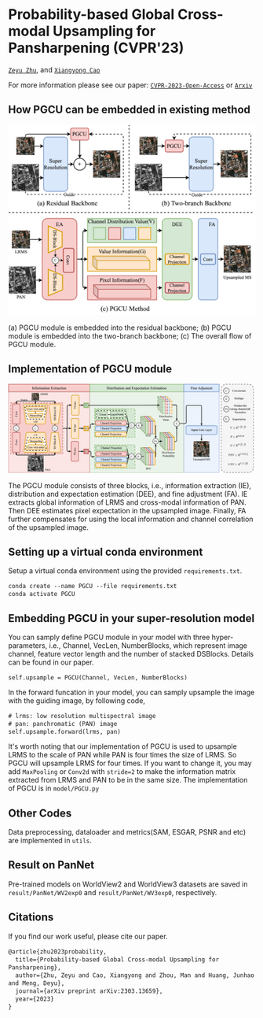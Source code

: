 # Probability-based Global Cross-modal Upsampling for Pansharpening (CVPR'23)
[`Zeyu Zhu`](https://scholar.google.com/citations?hl=zh-CN&view_op=list_works&gmla=ABEO0Ypgw7n86h8mMjkhHVfmhMuPPgnO7C4NT-RWQ_lB1xSqtIWcyPqrPOsxI7ffxZ-amtiKK7KVFRnx_ZOPxFYH2-iKKLY&user=X3CisOwAAAAJ), and [`Xiangyong Cao`](https://gr.xjtu.edu.cn/en/web/caoxiangyong/home)

For more information please see our paper: [`CVPR-2023-Open-Access`](https://openaccess.thecvf.com/content/CVPR2023/html/Zhu_Probability-Based_Global_Cross-Modal_Upsampling_for_Pansharpening_CVPR_2023_paper.html) or [`Arxiv`](http://arxiv.org/abs/2303.13659)


## How PGCU can be embedded in existing method
<p align="center">
  <img src="figure/embedding.png" />
</p>
(a) PGCU module is embedded into the residual backbone; (b) PGCU module is embedded into the two-branch backbone; (c) The overall flow of PGCU module.

## Implementation of PGCU module 
<p align="center">
  <img src="figure/main.png" />
</p>
The PGCU module consists of three blocks, i.e., information extraction (IE), distribution and expectation estimation (DEE), and fine adjustment (FA). IE extracts global information of LRMS and cross-modal information of PAN. Then DEE estimates pixel expectation in the upsampled image. Finally, FA further compensates for using the local information and channel correlation of the upsampled image.

## Setting up a virtual conda environment
Setup a virtual conda environment using the provided ``requirements.txt``.
```
conda create --name PGCU --file requirements.txt
conda activate PGCU
```

## Embedding PGCU in your super-resolution model
You can samply define PGCU module in your model with three hyper-parameters, i.e., Channel, VecLen, NumberBlocks, which represent image channel, feature vector length and the number of stacked DSBlocks. Details can be found in our paper.
```
self.upsample = PGCU(Channel, VecLen, NumberBlocks)
```
In the forward funcation in your model, you can samply upsample the image with the guiding image, by following code,
```
# lrms: low resolution multispectral image
# pan: panchromatic (PAN) image
self.upsample.forward(lrms, pan)
```
It's worth noting that our implementation of PGCU is used to upsample LRMS to the scale of PAN while  PAN is four times the size of LRMS. So PGCU will upsample LRMS for four times. If you want to change it, you may add `MaxPooling` or `Conv2d` with `stride=2` to make the information matrix extracted from LRMS and PAN to be in the same size. The implementation of PGCU is in `model/PGCU.py`

## Other Codes
Data preprocessing, dataloader and metrics(SAM, ESGAR, PSNR and etc) are implemented in `utils`.

## Result on PanNet
Pre-trained models on WorldView2 and WorldView3 datasets are saved in `result/PanNet/WV2exp0` and `result/PanNet/WV3exp0`, respectively.

## Citations
If you find our work useful, please cite our paper.
```
@article{zhu2023probability,
  title={Probability-based Global Cross-modal Upsampling for Pansharpening},
  author={Zhu, Zeyu and Cao, Xiangyong and Zhou, Man and Huang, Junhao and Meng, Deyu},
  journal={arXiv preprint arXiv:2303.13659},
  year={2023}
}
```
